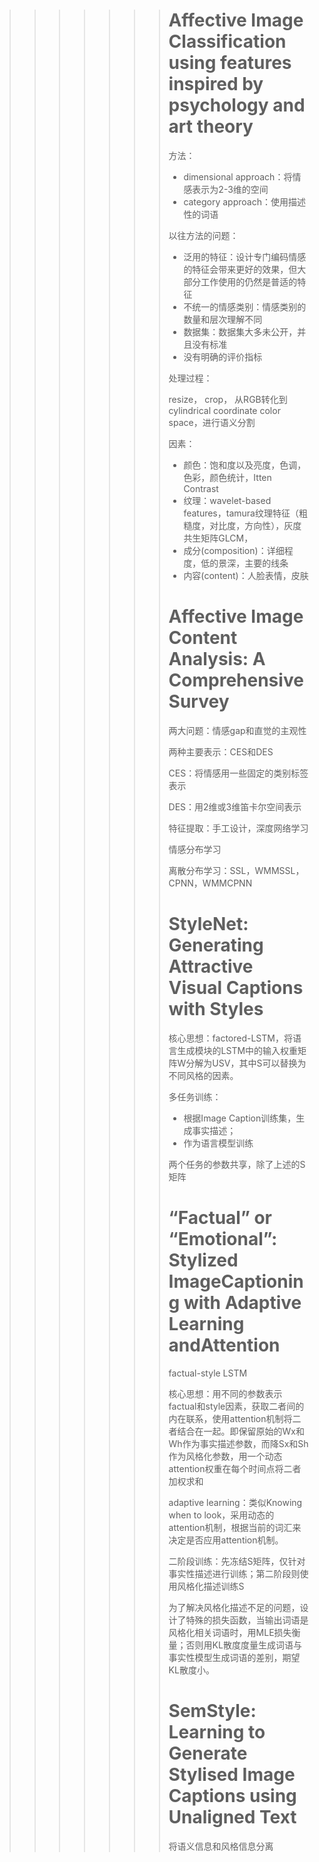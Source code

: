 >>>>>>> # Affective Image Classification using features inspired by psychology and art theory
>>>>>>>
>>>>>>> 方法：
>>>>>>>
>>>>>>> - dimensional approach：将情感表示为2-3维的空间
>>>>>>> - category approach：使用描述性的词语
>>>>>>>
>>>>>>> 以往方法的问题：
>>>>>>>
>>>>>>> - 泛用的特征：设计专门编码情感的特征会带来更好的效果，但大部分工作使用的仍然是普适的特征
>>>>>>> - 不统一的情感类别：情感类别的数量和层次理解不同
>>>>>>> - 数据集：数据集大多未公开，并且没有标准
>>>>>>> - 没有明确的评价指标
>>>>>>>
>>>>>>> 处理过程：
>>>>>>>
>>>>>>> resize， crop， 从RGB转化到cylindrical coordinate color space，进行语义分割
>>>>>>>
>>>>>>> 因素：
>>>>>>>
>>>>>>> - 颜色：饱和度以及亮度，色调，色彩，颜色统计，Itten Contrast
>>>>>>> - 纹理：wavelet-based features，tamura纹理特征（粗糙度，对比度，方向性），灰度共生矩阵GLCM，
>>>>>>> - 成分(composition)：详细程度，低的景深，主要的线条
>>>>>>> - 内容(content)：人脸表情，皮肤
>>>>>>>
>>>>>>> 
>>>>>>>
>>>>>>> # Affective Image Content Analysis: A Comprehensive Survey
>>>>>>>
>>>>>>> 两大问题：情感gap和直觉的主观性
>>>>>>>
>>>>>>> 两种主要表示：CES和DES
>>>>>>>
>>>>>>> CES：将情感用一些固定的类别标签表示
>>>>>>>
>>>>>>> DES：用2维或3维笛卡尔空间表示
>>>>>>>
>>>>>>> 特征提取：手工设计，深度网络学习
>>>>>>>
>>>>>>> 情感分布学习
>>>>>>>
>>>>>>> 离散分布学习：SSL，WMMSSL，CPNN，WMMCPNN
>>>>>>>
>>>>>>> # StyleNet: Generating Attractive Visual Captions with Styles
>>>>>>>
>>>>>>> 核心思想：factored-LSTM，将语言生成模块的LSTM中的输入权重矩阵W分解为USV，其中S可以替换为不同风格的因素。
>>>>>>>
>>>>>>> 多任务训练：
>>>>>>>
>>>>>>> - 根据Image Caption训练集，生成事实描述；
>>>>>>> - 作为语言模型训练
>>>>>>>
>>>>>>> 两个任务的参数共享，除了上述的S矩阵
>>>>>>>
>>>>>>> 
>>>>>>>
>>>>>>> # “Factual” or “Emotional”: Stylized ImageCaptioning with Adaptive Learning andAttention
>>>>>>>
>>>>>>> factual-style LSTM
>>>>>>>
>>>>>>> 核心思想：用不同的参数表示factual和style因素，获取二者间的内在联系，使用attention机制将二者结合在一起。即保留原始的Wx和Wh作为事实描述参数，而降Sx和Sh作为风格化参数，用一个动态attention权重在每个时间点将二者加权求和
>>>>>>>
>>>>>>> adaptive learning：类似Knowing when to look，采用动态的attention机制，根据当前的词汇来决定是否应用attention机制。
>>>>>>>
>>>>>>> 二阶段训练：先冻结S矩阵，仅针对事实性描述进行训练；第二阶段则使用风格化描述训练S
>>>>>>>
>>>>>>> 为了解决风格化描述不足的问题，设计了特殊的损失函数，当输出词语是风格化相关词语时，用MLE损失衡量；否则用KL散度度量生成词语与事实性模型生成词语的差别，期望KL散度小。
>>>>>>>
>>>>>>> 
>>>>>>>
>>>>>>> # SemStyle: Learning to Generate Stylised Image Captions using Unaligned Text
>>>>>>>
>>>>>>> 
>>>>>>>
>>>>>>> 将语义信息和风格信息分离
